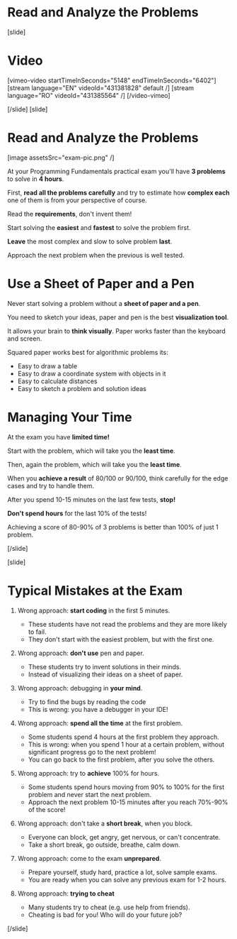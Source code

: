 # Read and Analyze the Problems
[slide]
# Video

[vimeo-video startTimeInSeconds="5148" endTimeInSeconds="6402"]
[stream language="EN" videoId="431381828" default /]
[stream language="RO" videoId="431385564" /]
[/video-vimeo]

[/slide]
[slide]
# Read and Analyze the Problems

[image assetsSrc="exam-pic.png" /]

At your Programming Fundamentals practical exam you'll have **3 problems** to solve in **4 hours**.

First, **read all the problems carefully** and try to estimate how **complex each** one of them is from your perspective of course.

Read the **requirements**, don't invent them!

Start solving the **easiest** and **fastest** to solve the problem first.

**Leave** the most complex and slow to solve problem **last**.

Approach the next problem when the previous is well tested.

# Use a Sheet of Paper and a Pen

Never start solving a problem without a **sheet of paper and a pen**.

You need to sketch your ideas, paper and pen is the best **visualization tool**.

It allows your brain to **think visually**. Paper works faster than the keyboard and screen.

Squared paper works best for algorithmic problems its:
- Easy to draw a table
- Easy to draw a coordinate system with objects in it
- Easy to calculate distances
- Easy to sketch a problem and solution ideas

# Managing Your Time

At the exam you have **limited time!**

Start with the problem, which will take you the **least time**.

Then, again the problem, which will take you the **least time**.

When you **achieve a result** of 80\/100 or 90\/100, think carefully for the edge cases and try to handle them.

After you spend 10-15 minutes on the last few tests, **stop!**

**Don't spend hours** for the last 10% of the tests!

Achieving a score of 80-90% of 3 problems is better than 100% of just 1 problem.

[/slide]

[slide]
# Typical Mistakes at the Exam

1. Wrong approach: **start coding** in the first 5 minutes.
    - These students have not read the problems and they are more likely to fail.
    - They don't start with the easiest problem, but with the first one.

2. Wrong approach: **don't use** pen and paper.
    - These students try to invent solutions in their minds.
    - Instead of visualizing their ideas on a sheet of paper.
3. Wrong approach: debugging in **your mind**.
    - Try to find the bugs by reading the code
    - This is wrong: you have a debugger in your IDE!

4. Wrong approach: **spend all the time** at the first problem.
    - Some students spend 4 hours at the first problem they approach.
    - This is wrong: when you spend 1 hour at a certain problem, without significant progress go to the next problem!
    - You can go back to the first problem, after you solve the others.

5. Wrong approach: try to **achieve** 100% for hours.
    - Some students spend hours moving from 90% to 100% for the first problem and never start the next problem.
    - Approach the next problem 10-15 minutes after you reach 70%-90% of the score!

5. Wrong approach: don't take a **short break**, when you block.
    - Everyone can block, get angry, get nervous, or can't concentrate.
    - Take a short break, go outside, breathe, calm down.

7. Wrong approach: come to the exam **unprepared**.
    - Prepare yourself, study hard, practice a lot, solve sample exams.
    - You are ready when you can solve any previous exam for 1-2 hours.

8. Wrong approach: **trying to cheat**
    - Many students try to cheat (e.g. use help from friends).
    - Cheating is bad for you! Who will do your future job?

[/slide]